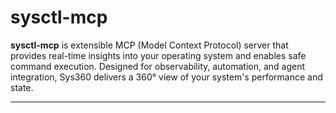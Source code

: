 # sysctl-mcp

**sysctl-mcp** is extensible MCP (Model Context Protocol) server that provides real-time insights into your operating system and enables safe command execution. Designed for observability, automation, and agent integration, Sys360 delivers a 360° view of your system's performance and state.

---